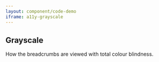 ```yaml
---
layout: component/code-demo
iframe: a11y-grayscale
---
```

## Grayscale

How the breadcrumbs are viewed with total colour blindness.
